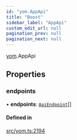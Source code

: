 ```yaml
---
id: "yom.AppApi"
title: "Boost"
sidebar_label: "AppApi"
custom_edit_url: null
pagination_prev: null
pagination_next: null
---
```


[yom](../namespaces/yom.md).AppApi

## Properties

### endpoints

• **endpoints**: [`ApiEndpoint`](yom.ApiEndpoint.md)[]

#### Defined in

[src/yom.ts:2194](https://github.com/yolmio/boost/blob/5cada48/src/yom.ts#L2194)
